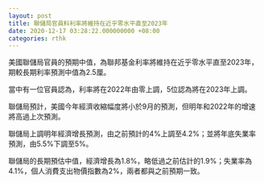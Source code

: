 ```yaml
---
layout: post
title: 聯儲局官員料利率將維持在近乎零水平直至2023年
date: 2020-12-17 03:28:22.000000000 +08:00
categories: rthk
---
```


美國聯儲局官員的預期中值，為聯邦基金利率將維持在近乎零水平直至2023年，期較長期利率預測中值為2.5厘。

當中有一位官員認為，利率將在2022年由零上調，5位認為將在2023年上調。

聯儲局預計，美國今年經濟收縮幅度將小於9月的預測，但明年和2022年的增速將高過上次預測。

聯儲局上調明年經濟增長預測，由之前預計的4%上調至4.2%；並將年底失業率預測，由5.5%下調至5%。

聯儲局的長期預估中值，經濟增長為1.8%，略低過之前估計的1.9%；失業率為4.1%，個人消費支出物價指數為2%，兩者都與之前預期一致。
